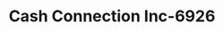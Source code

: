 ---
f_zip-code: 97502
f_state-code: OR
title: Cash Connection Inc-6926
f_phone: 541-664-5204
f_city-only: Central Point
f_address: 536 East Pine Street Central Point
f_location-unique-id: '6926'
slug: cash-connection-inc-6926
updated-on: '2024-05-30T13:46:58.046Z'
created-on: '2024-05-30T13:36:59.803Z'
published-on: '2024-05-30T13:54:32.469Z'
f_city-state: cms/city/central-point-or.md
f_company: cms/company/cash-connection-inc.md
f_state: cms/state/oregon.md
layout: '[payday-loan].html'
tags: payday-loan
---